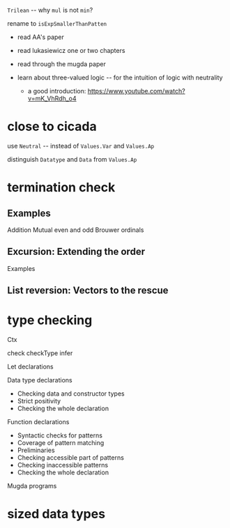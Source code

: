 `Trilean` -- why `mul` is not `min`?

rename to `isExpSmallerThanPatten`

- read AA's paper
- read lukasiewicz one or two chapters
- read through the mugda paper
- learn about three-valued logic -- for the intuition of logic with neutrality

  - a good introduction: https://www.youtube.com/watch?v=mK_VhRdh_o4

# close to cicada

use `Neutral` -- instead of `Values.Var` and `Values.Ap`

distinguish `Datatype` and `Data` from `Values.Ap`

# termination check

## Examples

Addition
Mutual even and odd
Brouwer ordinals

## Excursion: Extending the order

Examples

## List reversion: Vectors to the rescue

# type checking

Ctx

check
checkType
infer

Let declarations

Data type declarations

- Checking data and constructor types
- Strict positivity
- Checking the whole declaration

Function declarations

- Syntactic checks for patterns
- Coverage of pattern matching
- Preliminaries
- Checking accessible part of patterns
- Checking inaccessible patterns
- Checking the whole declaration

Mugda programs

# sized data types
